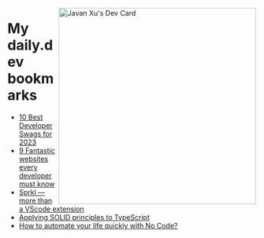 
<a href="https://app.daily.dev/JavanXU"><img align="right" src="https://api.daily.dev/devcards/e45a150971844cd6959a94bb94e861ea.png?r=quw" width="400" alt="Javan Xu's Dev Card"/></a>

# My daily.dev bookmarks
<!-- daily.dev BOOKMARKS:START -->
- [10 Best Developer Swags for 2023](https://app.daily.dev/posts/-DoEXwveD?utm_source=rss&utm_medium=bookmarks&utm_campaign=6ueXw3FRNQzpNtewCDbI6)
- [9 Fantastic websites every developer must know](https://app.daily.dev/posts/f68Bw6QQH?utm_source=rss&utm_medium=bookmarks&utm_campaign=6ueXw3FRNQzpNtewCDbI6)
- [Sprkl — more than a VScode extension](https://app.daily.dev/posts/hJac7twbS?utm_source=rss&utm_medium=bookmarks&utm_campaign=6ueXw3FRNQzpNtewCDbI6)
- [Applying SOLID principles to TypeScript](https://app.daily.dev/posts/4vD92xCe-?utm_source=rss&utm_medium=bookmarks&utm_campaign=6ueXw3FRNQzpNtewCDbI6)
- [How to automate your life quickly with No Code?](https://app.daily.dev/posts/roiOjHqFW?utm_source=rss&utm_medium=bookmarks&utm_campaign=6ueXw3FRNQzpNtewCDbI6)
<!-- daily.dev BOOKMARKS:END -->
